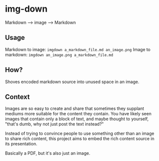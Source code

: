 img-down
========

Markdown --> image --> Markdown

Usage
-----

Markdown to image: `imgdown a_markdown_file.md an_image.png`
Image to markdown: `imgdown an_image.png a_markdown_file.md`

How?
----

Shoves encoded markdown source into unused space in an image.

Context
-------

Images are so easy to create and share that sometimes they supplant mediums more suitable for the content they contain. You have likely seen images that contain only a block of text, and maybe thought to yourself, "that's dumb, why not just post the text instead?"

Instead of trying to convince people to use something other than an image to share rich content, this project aims to embed the rich content source in its presentation.

Basically a PDF, but it's also just an image.
